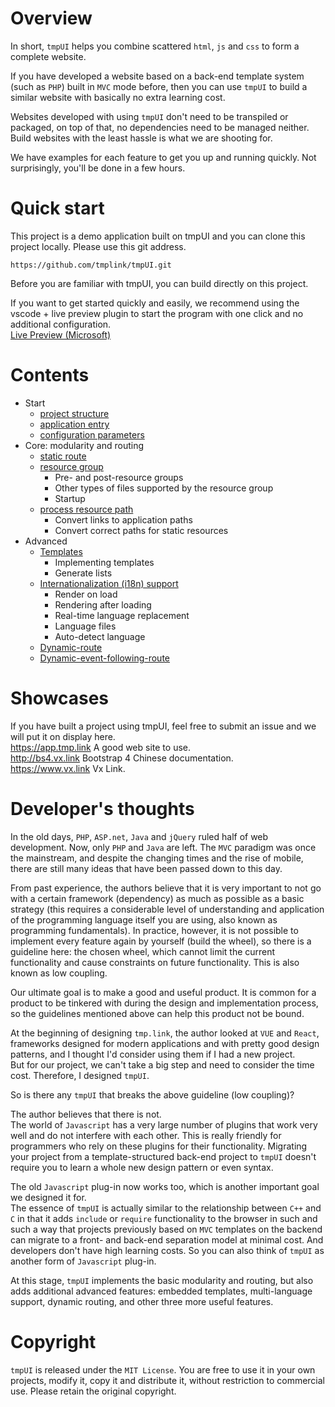# Overview

In short, `tmpUI` helps you combine scattered `html`, `js` and `css` to form a complete website.  

If you have developed a website based on a back-end template system (such as `PHP`) built in `MVC` mode before, then you can use `tmpUI` to build a similar website with basically no extra learning cost.

Websites developed with using `tmpUI` don't need to be transpiled or packaged, on top of that, no dependencies need to be managed neither. Build websites with the least hassle is what we are shooting for.  

We have examples for each feature to get you up and running quickly. Not surprisingly, you'll be done in a few hours.

# Quick start
This project is a demo application built on tmpUI and you can clone this project locally. Please use this git address.
```
https://github.com/tmplink/tmpUI.git
```
Before you are familiar with tmpUI, you can build directly on this project.  

If you want to get started quickly and easily, we recommend using the vscode + live preview plugin to start the program with one click and no additional configuration.  
[Live Preview (Microsoft)](https://marketplace.visualstudio.com/items?itemName=ms-vscode.live-server)

# Contents

* Start
  * [project structure](./struct.md)
  * [application entry](./main.md)
  * [configuration parameters](./params.md)
* Core: modularity and routing
  * [static route](./route.md)
  * [resource group](./resource.md)
    * Pre- and post-resource groups
    * Other types of files supported by the resource group
    * Startup
  * [process resource path](./url.md)
    * Convert links to application paths
    * Convert correct paths for static resources
* Advanced
  * [Templates](./temp.md)
    * Implementing templates
    * Generate lists
  * [Internationalization (i18n) support](./i18n.md)
    * Render on load
    * Rendering after loading
    * Real-time language replacement
    * Language files
    * Auto-detect language
  * [Dynamic-route](./route-dynamic.md)
  * [Dynamic-event-following-route](./route-dynamic-event.md)
  
# Showcases

If you have built a project using tmpUI, feel free to submit an issue and we will put it on display here.  
https://app.tmp.link A good web site to use.  
http://bs4.vx.link Bootstrap 4 Chinese documentation.  
https://www.vx.link Vx Link.   

# Developer's thoughts

In the old days, `PHP`, `ASP.net`, `Java` and `jQuery` ruled half of web development. Now, only `PHP` and `Java` are left. The `MVC` paradigm was once the mainstream, and despite the changing times and the rise of mobile, there are still many ideas that have been passed down to this day.

From past experience, the authors believe that it is very important to not go with a certain framework (dependency) as much as possible as a basic strategy (this requires a considerable level of understanding and application of the programming language itself you are using, also known as programming fundamentals). In practice, however, it is not possible to implement every feature again by yourself (build the wheel), so there is a guideline here: the chosen wheel, which cannot limit the current functionality and cause constraints on future functionality. This is also known as low coupling.

Our ultimate goal is to make a good and useful product. It is common for a product to be tinkered with during the design and implementation process, so the guidelines mentioned above can help this product not be bound.

At the beginning of designing `tmp.link`, the author looked at `VUE` and `React`, frameworks designed for modern applications and with pretty good design patterns, and I thought I'd consider using them if I had a new project.  
But for our project, we can't take a big step and need to consider the time cost. Therefore, I designed `tmpUI`.  

So is there any `tmpUI` that breaks the above guideline (low coupling)?  

The author believes that there is not.  
The world of `Javascript` has a very large number of plugins that work very well and do not interfere with each other. This is really friendly for programmers who rely on these plugins for their functionality. Migrating your project from a template-structured back-end project to `tmpUI` doesn't require you to learn a whole new design pattern or even syntax.

The old `Javascript` plug-in now works too, which is another important goal we designed it for.  
The essence of `tmpUI` is actually similar to the relationship between `C++` and `C` in that it adds `include` or `require` functionality to the browser in such and such a way that projects previously based on `MVC` templates on the backend can migrate to a front- and back-end separation model at minimal cost. And developers don't have high learning costs. So you can also think of `tmpUI` as another form of `Javascript` plug-in.

At this stage, `tmpUI` implements the basic modularity and routing, but also adds additional advanced features: embedded templates, multi-language support, dynamic routing, and other three more useful features.

# Copyright

`tmpUI` is released under the `MIT License`.
You are free to use it in your own projects, modify it, copy it and distribute it, without restriction to commercial use.
Please retain the original copyright.
